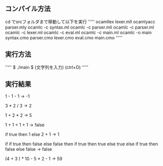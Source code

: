 ## コンパイル方法
cd でsrcフォルダまで移動して以下を実行
'''''
ocamllex lexer.mll
ocamlyacc parser.mly
ocamlc -c syntax.ml
ocamlc -c parser.mli
ocamlc -c parser.ml
ocamlc -c lexer.ml
ocamlc -c eval.ml
ocamlc -c main.ml
ocamlc -o main syntax.cmo parser.cmo lexer.cmo eval.cmo main.cmo
'''''

## 実行方法
'''''
$ ./main
$ (文字列を入力) (ctrl+D)
'''''

## 実行結果
1 - 1 - 1 -> -1

3 * 2 / 3 -> 2

1 + 2 * 2 -> 5

1 + 1 < 1 + 1 -> false

if true then 1 else 2 + 1 -> 1

if if true then false else false then
    if true then true else true
  else
    if true then false else false  -> false

(4 + 3 ) * 10 - 5 * 2 - 1 -> 59